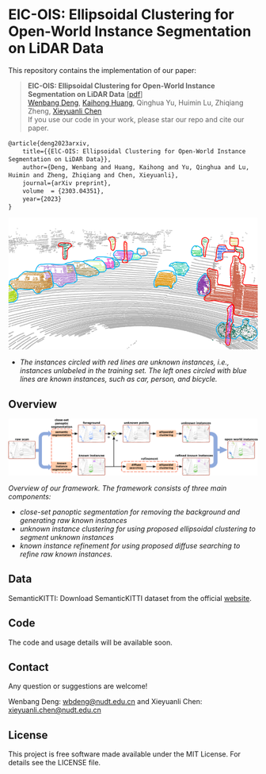 # ElC-OIS: Ellipsoidal Clustering for Open-World Instance Segmentation on LiDAR Data

This repository contains the implementation of our paper:

> **ElC-OIS: Ellipsoidal Clustering for Open-World Instance Segmentation on LiDAR Data** [[pdf](https://arxiv.org/abs/2303.04351)]\
> [Wenbang Deng](https://github.com/dwbzxc),  [Kaihong Huang](https://github.com/mshicom),  Qinghua Yu,  Huimin Lu,  Zhiqiang Zheng,  [Xieyuanli Chen](https://github.com/Chen-Xieyuanli)   
> If you use our code in your work, please star our repo and cite our paper.

```
@article{deng2023arxiv,
	title={{ElC-OIS: Ellipsoidal Clustering for Open-World Instance Segmentation on LiDAR Data}},
	author={Deng, Wenbang and Huang, Kaihong and Yu, Qinghua and Lu, Huimin and Zheng, Zhiqiang and Chen, Xieyuanli},
	journal={arXiv preprint},
	volume  = {2303.04351},
	year={2023}
}
```

<div align=center>
<img src="./docs/visualization.png"> 
</div>

- *The instances circled with red lines are unknown instances, i.e., instances unlabeled in the training set. The left ones circled with blue lines are known instances, such as car, person, and bicycle.*

## Overview

![framework](./docs/framework.png)

*Overview of our framework. The framework consists of three main components:*
- *close-set panoptic segmentation for removing the background and generating raw known instances*
- *unknown instance clustering for using proposed ellipsoidal clustering to segment unknown instances*
- *known instance refinement for using proposed diffuse searching to refine raw known instances.*

## Data

SemanticKITTI: Download SemanticKITTI dataset from the official [website](http://semantic-kitti.org/). 

## Code

The code and usage details will be available soon.

## Contact

Any question or suggestions are welcome!

Wenbang Deng: wbdeng@nudt.edu.cn and Xieyuanli Chen: xieyuanli.chen@nudt.edu.cn

## License

This project is free software made available under the MIT License. For details see the LICENSE file.
